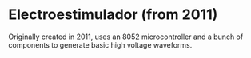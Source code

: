 # Electroestimulador (from 2011)

Originally created in 2011, uses an 8052 microcontroller and a bunch of components to generate basic high voltage waveforms.
